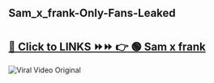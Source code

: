
 ## Sam_x_frank-Only-Fans-Leaked

# <h2><a href="https://clipsfans.com/Sam_x_frank&ref=git">🔗 Click to LINKS ⏩⏩ 👉 🟢 Sam x frank </a></h2>

<a href="https://clipsfans.com/Sam_x_frank&ref=git" rel="nofollow" data-target="animated-image.originalLink"><img src="https://i.ibb.co.com/xMMVF88/686577567.gif" alt="Viral Video Original" style="max-width: 100%; display: inline-block;" data-target="animated-image.originalImage"></a>
